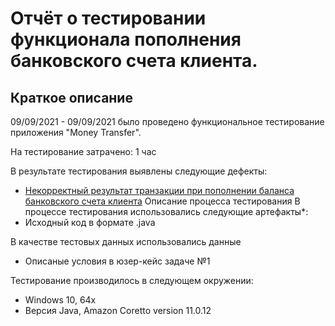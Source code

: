 # Отчёт о тестировании функционала пополнения банковского счета клиента.

## Краткое описание
09/09/2021 - 09/09/2021 было проведено функциональное тестирование приложения "Money Transfer".

На тестирование затрачено: 1 час

В результате тестирования выявлены следующие дефекты:
 * [Некорректный результат транзакции при пополнении баланса банковского счета клиента](https://github.com/FiruzKholmatov/Money_Transfer_02/issues/1#issue-999631646)
Описание процесса тестирования
В процессе тестирования использовались следующие артефакты*:
* Исходный код в формате .java

В качестве тестовых данных использовались данные
* Описаные условия в юзер-кейс задаче №1

Тестирование производилось в следующем окружении:

* Windows 10, 64x
* Версия Java, Amazon Coretto version 11.0.12
